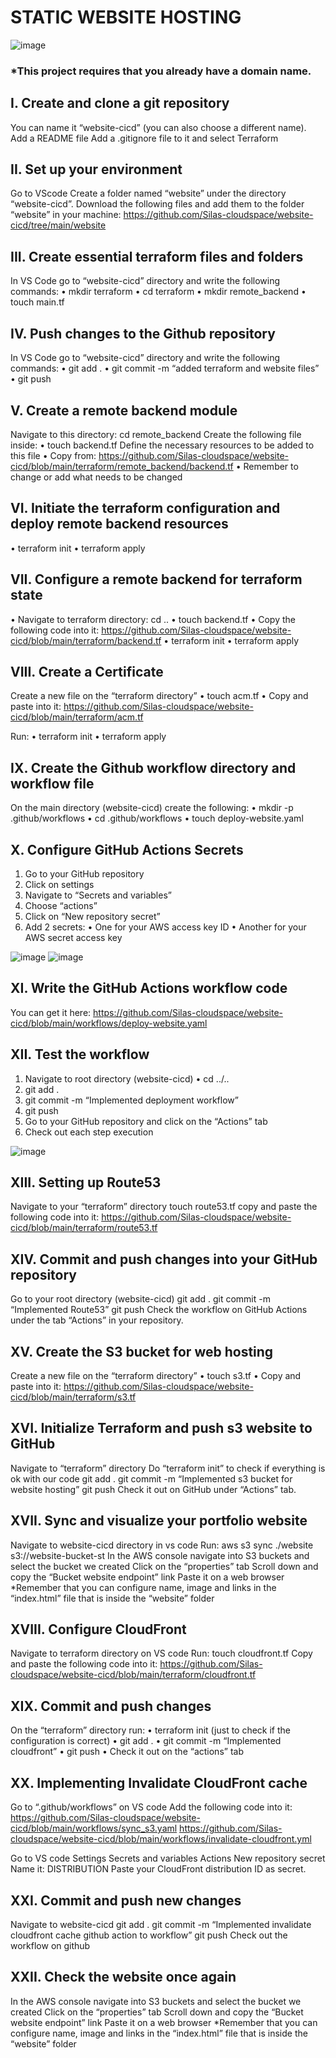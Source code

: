 # **STATIC WEBSITE HOSTING**

![image](https://github.com/user-attachments/assets/84fdc0d9-4ed9-4df5-863d-4ef4abdd635a)

### *This project requires that you already have a domain name.

## I.	Create and clone a git repository

You can name it “website-cicd” (you can also choose a different name).
Add a README file
Add a .gitignore file to it and select Terraform

## II.	Set up your environment

Go to VScode
Create a folder named “website” under the directory “website-cicd”.
Download the following files and add them to the folder “website” in your machine: https://github.com/Silas-cloudspace/website-cicd/tree/main/website

## III.	Create essential terraform files and folders

In VS Code go to “website-cicd” directory and write the following commands:
•	mkdir terraform
•	cd terraform
•	mkdir remote_backend
•	touch main.tf

## IV.	Push changes to the Github repository

In VS Code go to “website-cicd” directory and write the following commands:
•	git add .
•	git commit -m “added terraform and website files”
•	git push

## V.	Create a remote backend module

Navigate to this directory: cd remote_backend
Create the following file inside: 
•	touch backend.tf
Define the necessary resources to be added to this file
•	Copy from: 
https://github.com/Silas-cloudspace/website-cicd/blob/main/terraform/remote_backend/backend.tf
•	Remember to change or add what needs to be changed

## VI.	Initiate the terraform configuration and deploy remote backend resources

•	terraform init
•	terraform apply

## VII.	Configure a remote backend for terraform state

•	Navigate to terraform directory: cd ..
•	touch backend.tf 
•	Copy the following code into it: 
https://github.com/Silas-cloudspace/website-cicd/blob/main/terraform/backend.tf
•	terraform init
•	terraform apply

## VIII.	Create a Certificate

Create a new file on the “terraform directory”
•	touch acm.tf
•	Copy and paste into it:
https://github.com/Silas-cloudspace/website-cicd/blob/main/terraform/acm.tf

Run:
•	terraform init
•	terraform apply

## IX.	Create the Github workflow directory and workflow file

On the main directory (website-cicd) create the following:
•	mkdir -p .github/workflows 
•	cd .github/workflows
•	touch deploy-website.yaml

## X.	Configure GitHub Actions Secrets

1)	Go to your GitHub repository
2)	Click on settings
3)	Navigate to “Secrets and variables”
4)	Choose “actions”
5)	Click on “New repository secret”
6)	Add 2 secrets:
•	One for your AWS access key ID 
•	Another for your AWS secret access key

![image](https://github.com/user-attachments/assets/3eebcf24-cfcf-4bab-9baf-d88842649421)
![image](https://github.com/user-attachments/assets/68e9632a-b386-4f22-bb73-d46019b27d23)

## XI.	Write the GitHub Actions workflow code

You can get it here: 
https://github.com/Silas-cloudspace/website-cicd/blob/main/workflows/deploy-website.yaml

## XII.	Test the workflow

1)	Navigate to root directory (website-cicd)
•	cd ../.. 
2)	git add .
3)	git commit -m “Implemented deployment workflow”
4)	git push
5)	Go to your GitHub repository and click on the “Actions” tab
6)	Check out each step execution

![image](https://github.com/user-attachments/assets/3587a4d2-7b4b-4a7c-9bc6-85bd9fe13a6e)

## XIII.	Setting up Route53

Navigate to your “terraform” directory
touch route53.tf
copy and paste the following code into it: 
https://github.com/Silas-cloudspace/website-cicd/blob/main/terraform/route53.tf

## XIV.	Commit and push changes into your GitHub repository

Go to your root directory (website-cicd)
git add .
git commit -m “Implemented Route53”
git push
Check the workflow on GitHub Actions under the tab “Actions” in your repository.

## XV.	Create the S3 bucket for web hosting

Create a new file on the “terraform directory”
•	touch s3.tf
•	Copy and paste into it: 
https://github.com/Silas-cloudspace/website-cicd/blob/main/terraform/s3.tf

## XVI.	Initialize Terraform and push s3 website to GitHub

Navigate to “terraform” directory
Do “terraform init” to check if everything is ok with our code
git add .
git commit -m “Implemented s3 bucket for website hosting”
git push
Check it out on GitHub under “Actions” tab.

## XVII.	Sync and visualize your portfolio website

Navigate to website-cicd directory in vs code
Run: aws s3 sync ./website s3://website-bucket-st
In the AWS console navigate into S3 buckets and select the bucket we created
Click on the “properties” tab
Scroll down and copy the “Bucket website endpoint” link
Paste it on a web browser
      *Remember that you can configure name, image and links in the “index.html” file that is inside the “website” 
        folder

## XVIII.	Configure CloudFront

Navigate to terraform directory on VS code
Run: touch cloudfront.tf
Copy and paste the following code into it: 
https://github.com/Silas-cloudspace/website-cicd/blob/main/terraform/cloudfront.tf

## XIX.	Commit and push changes

On the “terraform” directory run:
•	terraform init (just to check if the configuration is correct)
•	git add .
•	git commit -m “Implemented cloudfront”
•	git push
•	Check it out on the “actions” tab

## XX.	Implementing Invalidate CloudFront cache

Go to “.github/workflows” on VS code
Add the following code into it: 
https://github.com/Silas-cloudspace/website-cicd/blob/main/workflows/sync_s3.yaml
https://github.com/Silas-cloudspace/website-cicd/blob/main/workflows/invalidate-cloudfront.yml

Go to VS code
Settings
Secrets and variables
Actions
New repository secret
Name it: DISTRIBUTION
Paste your CloudFront distribution ID as secret.

## XXI.	Commit and push new changes

Navigate to website-cicd
git add .
git commit -m “Implemented invalidate cloudfront cache github action to workflow”
git push
Check out the workflow on github

## XXII.	Check the website once again

In the AWS console navigate into S3 buckets and select the bucket we created
Click on the “properties” tab
Scroll down and copy the “Bucket website endpoint” link
Paste it on a web browser
      *Remember that you can configure name, image and links in the “index.html” file that is inside the “website” 
        folder


